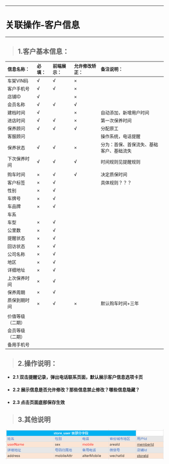 
---

# 关联操作-客户信息

---

> ## 1.客户基本信息：

| **信息名称：** | **必填：** | **前端展示：** | **允许修改矫正：** | **备注说明：** |
| :--- | :--- | :--- | :--- | :--- |
| 车架VIN码 | √ | √ | × |  |
| 客户手机号 | √ | √ | × |  |
| 店铺ID | √ |  | × |  |
| 会员名称 | √ | √ | √ |  |
| 建档时间 | √ |  | × | 自动添加，新增用户时间 |
| 进店时间 | √ | √ | × | 第一次保养时间 |
| 保养顾问 | √ | √ | √ | 分配原工 |
| 客服顾问 |  |  |  | 操作系统，电话提醒 |
| 保养状态 | √ | √ | × | 分为：首保、首保流失、基础客户、基础流失 |
| 下次保养时间 | √ | √ | √ | 时间规则见提醒规则 |
|  |  |  |  |  |
| 购车时间 | × | √ | √ | 决定质保时间 |
| 客户标签 | × | √ |  | 具体规则？？？ |
| 性别 | × | √ |  |  |
| 车牌号 | × | √ |  |  |
| 车品牌 | × | √ |  |  |
| 车系 |  |  |  |  |
| 车型 | × | √ |  |  |
| 公里数 | × | √ |  |  |
| 提醒状态 | × | √ |  |  |
| 回访状态 | × | √ |  |  |
| 公司名称 | × | √ |  |  |
| 地区 | × | √ |  |  |
| 详细地址 | × | √ |  |  |
| 上次保养时间 | × | √ |  |  |
| 保养周期 | × | √ |  |  |
| 质保到期时间 | × | √ | × | 默认购车时间+三年 |
|  |  |  |  |  |
| 价值等级（二期） |  |  |  |  |
| 会员等级（二期） |  |  |  |  |
| 备用手机号 |  |  |  |  |

> ## 2.操作说明：

* #### 2.1 双击提醒记录，弹出电话联系页面，默认展示客户信息选项卡页
* #### 2.2 展示信息是否允许修改？那些信息禁止修改？哪些信息隐藏？
* #### 2.3 点击页面底部保存生效

> ## 3.其他说明

![](/assets/import.png)

